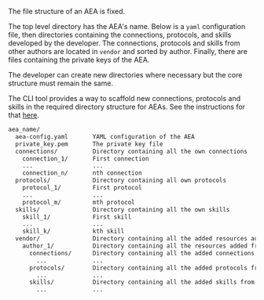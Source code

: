 The file structure of an AEA is fixed.

The top level directory has the AEA's name. Below is a `yaml` configuration file, then directories containing the connections, protocols, and skills developed by the developer. The connections, protocols and skills from other authors are located in `vendor` and sorted by author. Finally, there are files containing the private keys of the AEA.

The developer can create new directories where necessary but the core structure must remain the same.

The CLI tool provides a way to scaffold new connections, protocols and skills in the required directory structure for AEAs. See the instructions for that <a href="../scaffolding/">here</a>.

``` bash
aea_name/
  aea-config.yaml       YAML configuration of the AEA
  private_key.pem       The private key file
  connections/          Directory containing all the own connections
    connection_1/       First connection
    ...                 ...
    connection_n/       nth connection
  protocols/            Directory containing all own protocols
    protocol_1/         First protocol
    ...                 ...
    protocol_m/         mth protocol 
  skills/               Directory containing all the own skills
    skill_1/            First skill
    ...                 ...
    skill_k/            kth skill
  vendor/               Directory containing all the added resources authored by other developers
    author_1/           Directory containing all the resources added from author_1
      connections/      Directory containing all the added connections from author_1
        ...             ...
      protocols/        Directory containing all the added protocols from author_1
        ...             ...
      skills/           Directory containing all the added skills from author_1
        ...             ...
```

<br />
